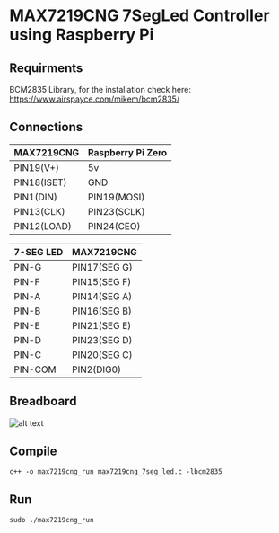 # MAX7219CNG 7SegLed Controller using Raspberry Pi

## Requirments
BCM2835 Library, for the installation check here: https://www.airspayce.com/mikem/bcm2835/

## Connections
|MAX7219CNG| Raspberry Pi Zero|
| :-- | :- |
| PIN19(V+)| 5v |
| PIN18(ISET)| GND |
| PIN1(DIN) | PIN19(MOSI) |
| PIN13(CLK) | PIN23(SCLK)|
| PIN12(LOAD)| PIN24(CEO)|

|7-SEG LED| MAX7219CNG|
| :- | :- |
| PIN-G| PIN17(SEG G) |
| PIN-F| PIN15(SEG F) |
| PIN-A| PIN14(SEG A) |
| PIN-B| PIN16(SEG B) |
| PIN-E| PIN21(SEG E) |
| PIN-D| PIN23(SEG D) |
| PIN-C| PIN20(SEG C) |
| PIN-COM| PIN2(DIG0) |

## Breadboard
![alt text]()

## Compile
`c++ -o max7219cng_run max7219cng_7seg_led.c -lbcm2835`

## Run
`sudo ./max7219cng_run`
